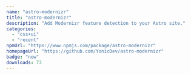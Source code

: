 ```yaml
---
name: "astro-modernizr"
title: "astro-modernizr"
description: "Add Modernizr feature detection to your Astro site."
categories:
  - "css+ui"
  - "recent"
npmUrl: "https://www.npmjs.com/package/astro-modernizr"
homepageUrl: "https://github.com/YonicDev/astro-modernizr"
badge: "new"
downloads: 73
---
```

